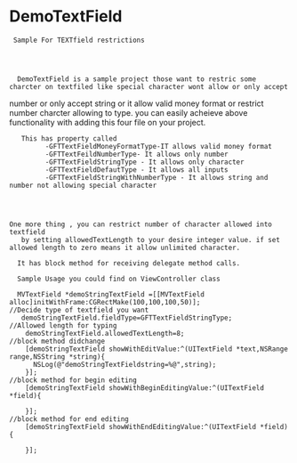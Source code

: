 DemoTextField
=============
     Sample For TEXTfield restrictions

      
      
      
      DemoTextField is a sample project those want to restric some charcter on textfiled like special character wont allow or only accept
  number or only accept string or it allow valid money format or restrict number charcter allowing to type. you can easily acheieve above functionality with adding this four file on your project.
       
       
       
       This has property called 
             -GFTTextFieldMoneyFormatType-IT allows valid money format
             -GFTTextFeildNumberType- It allows only number 
             -GFTTextFieldStringType - It allows only character
             -GFTTextFieldDefautType - It allows all inputs
             -GFTTextFieldStringWithNumberType - It allows string and number not allowing special character
             
             
             
             
    One more thing , you can restrict number of character allowed into textfield
       by setting allowedTextLength to your desire integer value. if set allowed length to zero means it allow unlimited character.
       
      It has block method for receiving delegate method calls.
      
      Sample Usage you could find on ViewController class 
      
      MVTextField *demoStringTextField =[[MVTextField alloc]initWithFrame:CGRectMake(100,100,100,50)];
    //Decide type of textfield you want  
       demoStringTextField.fieldType=GFTTextFieldStringType;
    //Allowed length for typing
        demoStringTextField.allowedTextLength=8;
    //block method didchange
        [demoStringTextField showWithEditValue:^(UITextField *text,NSRange range,NSString *string){
          NSLog(@"demoStringTextFieldstring=%@",string);
        }];
    //block method for begin editing
        [demoStringTextField showWithBeginEditingValue:^(UITextField *field){
        
        }];
    //block method for end editing
        [demoStringTextField showWithEndEditingValue:^(UITextField *field){
        
        }];
             
      
      
